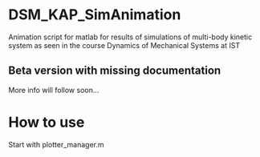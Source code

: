 # DSM_KAP_SimAnimation
Animation script for matlab for results of simulations of multi-body kinetic system as seen in the course Dynamics of Mechanical Systems at IST
## Beta version with missing documentation
More info will follow soon...
# How to use
Start with plotter_manager.m


